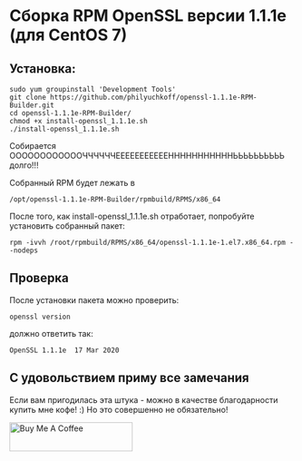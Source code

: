 # Сборка RPM OpenSSL версии 1.1.1e (для CentOS 7)

## Установка:

    sudo yum groupinstall 'Development Tools'
    git clone https://github.com/philyuchkoff/openssl-1.1.1e-RPM-Builder.git
    cd openssl-1.1.1e-RPM-Builder/
    chmod +x install-openssl_1.1.1e.sh 
    ./install-openssl_1.1.1e.sh
    
Собирается ООООООООООООЧЧЧЧЧЧЕЕЕЕЕЕЕЕЕЕЕНННННННННННЬЬЬЬЬЬЬЬЬЬ долго!!!

Собранный RPM будет лежать в 

    /opt/openssl-1.1.1e-RPM-Builder/rpmbuild/RPMS/x86_64
    
После того, как install-openssl_1.1.1e.sh отработает, попробуйте установить собранный пакет:

    rpm -ivvh /root/rpmbuild/RPMS/x86_64/openssl-1.1.1e-1.el7.x86_64.rpm --nodeps
    
## Проверка

После установки пакета можно проверить:

    openssl version
    
должно ответить так:

    OpenSSL 1.1.1e  17 Mar 2020

## С удовольствием приму все замечания

Если вам пригодилась эта штука - можно в качестве благодарности купить мне кофе! :) Но это совершенно не обязательно!

<a href="https://www.buymeacoffee.com/philyuchkoff" target="_blank"><img src="http://public.jc21.com/github/by-me-a-coffee.png" alt="Buy Me A Coffee" style="height: 51px !important;width: 217px !important;" ></a>

